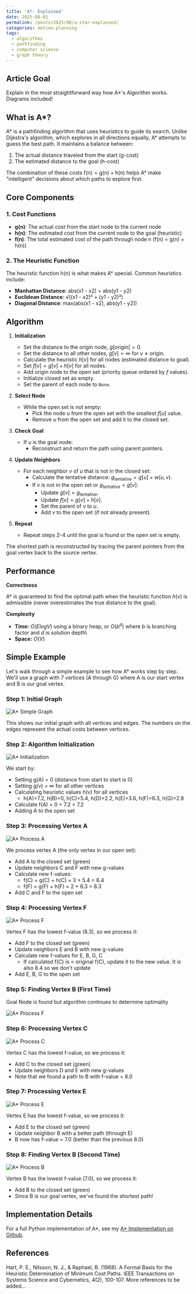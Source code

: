 ```yaml
---
title: 'A*: Explained'
date: 2025-08-01
permalink: /posts/2025/08/a-star-explained/
categories: motion-planning
tags:
  - algorithms
  - pathfinding
  - computer science
  - graph theory
---
```


## Article Goal
Explain in the most straightforward way how A*'s Algorithm works. 
Diagrams included!

## What is A*?

A* is a pathfinding algorithm that uses heuristics to guide its search. Unlike Dijkstra's algorithm, which explores in all directions equally, A* attempts to guess the best path. It maintains a balance between:

1. The actual distance traveled from the start (g-cost)
2. The estimated distance to the goal (h-cost)

The combination of these costs $\text{f(n)} = \text{g(n)} + \text{h(n)}$ helps A* make "intelligent" decisions about which paths to explore first.

## Core Components

### 1. Cost Functions

- **g(n)**: The actual cost from the start node to the current node
- **h(n)**: The estimated cost from the current node to the goal (heuristic)
- **f(n)**: The total estimated cost of the path through node n (f(n) = g(n) + h(n))

### 2. The Heuristic Function

The heuristic function h(n) is what makes A* special. Common heuristics include:

- **Manhattan Distance**: abs(x1 - x2) + abs(y1 - y2)
- **Euclidean Distance**: √((x1 - x2)² + (y1 - y2)²)
- **Diagonal Distance**: max(abs(x1 - x2), abs(y1 - y2))

## Algorithm

1. **Initialization**
   - Set the distance to the origin node, $g[\text{origin}] = 0$.
   - Set the distance to all other nodes, $g[v] = \infty$ for $v \neq \text{origin}$.
   - Calculate the heuristic $h[v]$ for all nodes (estimated distance to goal).
   - Set $f[v] = g[v] + h[v]$ for all nodes.
   - Add origin node to the open set (priority queue ordered by $f$ values).
   - Initialize closed set as empty.
   - Set the parent of each node to `None`.

2. **Select Node**
   - While the open set is not empty:
       - Pick the node $u$ from the open set with the smallest $f[u]$ value.
       - Remove $u$ from the open set and add it to the closed set.

3. **Check Goal**
   - If $u$ is the goal node:
       - Reconstruct and return the path using parent pointers.

4. **Update Neighbors**
   - For each neighbor $v$ of $u$ that is not in the closed set:
       - Calculate the tentative distance: $g_{\text{tentative}} = g[u] + w(u, v)$.
       - If $v$ is not in the open set or $g_{\text{tentative}} < g[v]$:
           - Update $g[v] = g_{\text{tentative}}$.
           - Update $f[v] = g[v] + h[v]$.
           - Set the parent of $v$ to $u$.
           - Add $v$ to the open set (if not already present).

5. **Repeat**
   - Repeat steps 2–4 until the goal is found or the open set is empty.

The shortest path is reconstructed by tracing the parent pointers from the goal vertex back to the source vertex.

## Performance

**Correctness**

A* is guaranteed to find the optimal path when the heuristic function $h(v)$ is admissible (never overestimates the true distance to the goal).

**Complexity**
- **Time:** $O(E log V)$ using a binary heap, or $O(b^d)$ where $b$ is branching factor and $d$ is solution depth\\
- **Space:** $O(V)$

## Simple Example

Let's walk through a simple example to see how A* works step by step. We'll use a graph with 7 vertices (A through G) where A is our start vertex and B is our goal vertex.

### Step 1: Initial Graph
![A* Simple Graph](/images/latex/png/astar-step1-simple.png)

This shows our initial graph with all vertices and edges. The numbers on the edges represent the actual costs between vertices.

### Step 2: Algorithm Initialization


![A* Initialization](/images/latex/png/astar-step2-init.png)

We start by:
- Setting g(A) = 0 (distance from start to start is 0)
- Setting g(v) = ∞ for all other vertices
- Calculating heuristic values h(v) for all vertices
    - h(A)=7.2, h(B)=0, h(C)=5.4, h(D)=2.2, h(E)=3.6, h(F)=6.3, h(G)=2.8
- Calculate f(A) = 0 + 7.2 = 7.2
- Adding A to the open set


### Step 3: Processing Vertex A
![A* Process A](/images/latex/png/astar-step3-process-a.png)

We process vertex A (the only vertex in our open set):
- Add A to the closed set (green)
- Update neighbors C and F with new g-values
- Calculate new f-values: 
    - f(C) = g(C) + h(C) = 3 + 5.4 = 8.4
    - f(F) = g(F) + h(F) = 2 + 6.3 = 8.3
- Add C and F to the open set

### Step 4: Processing Vertex F
![A* Process F](/images/latex/png/astar-step4-process-f.png)

Vertex F has the lowest f-value (8.3), so we process it:
- Add F to the closed set (green)
- Update neighbors E and B with new g-values
- Calculate new f-values for E, B, G, C
    - If calculated f(C) is < original f(C), update it to the new value. It is also 8.4 so we don't update
- Add E, B, G to the open set

### Step 5: Finding Vertex B (First Time)
Goal Node is found but algorithm continues to determine optimality

![A* Process F](/images/latex/png/astar-step4-process-f.png)

### Step 6: Processing Vertex C
![A* Process C](/images/latex/png/astar-step6-process-c.png)

Vertex C has the lowest f-value, so we process it:
- Add C to the closed set (green)
- Update neighbors D and E with new g-values
- Note that we found a path to B with f-value = 8.0

### Step 7: Processing Vertex E
![A* Process E](/images/latex/png/astar-step7-process-e.png)

Vertex E has the lowest f-value, so we process it:
- Add E to the closed set (green)
- Update neighbor B with a better path (through E)
- B now has f-value = 7.0 (better than the previous 8.0)

### Step 8: Finding Vertex B (Second Time)
![A* Process B](/images/latex/png/astar-step8-shortest-path.png)

Vertex B has the lowest f-value (7.0), so we process it:
- Add B to the closed set (green)
- Since B is our goal vertex, we've found the shortest path!

## Implementation Details

For a full Python implementation of A*, see my [A* Implementation on Github](https://github.com/nramaswamy17/PlannerComparisons/blob/main/algorithms/classical/astar.py).

## References

Hart, P. E., Nilsson, N. J., & Raphael, B. (1968). A Formal Basis for the Heuristic Determination of Minimum Cost Paths. IEEE Transactions on Systems Science and Cybernetics, 4(2), 100-107.
More references to be added... 